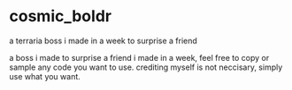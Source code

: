# cosmic_boldr
a terraria boss i made in a week to surprise a friend

a boss i made to surprise a friend i made in a week, feel free to copy or sample any code you want to use.
crediting myself is not neccisary, simply use what you want.
